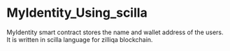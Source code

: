# MyIdentity_Using_scilla
MyIdentity smart contract stores the name and wallet address of the users. It is written in scilla language for zilliqa blockchain.
